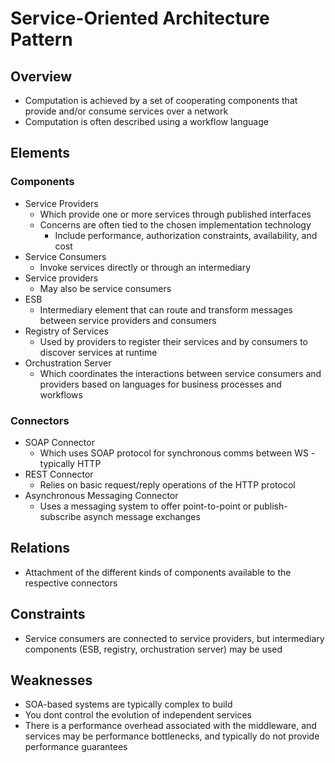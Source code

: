 # Service-Oriented Architecture Pattern

## Overview

* Computation is achieved by a set of cooperating components that provide and/or consume services over a network
* Computation is often described using a workflow language

## Elements

### Components

* Service Providers
  * Which provide one or more services through published interfaces
  * Concerns are often tied to the chosen implementation technology
    * Include performance, authorization constraints, availability, and cost
* Service Consumers
  * Invoke services directly or through an intermediary
* Service providers
  * May also be service consumers
* ESB
  * Intermediary element that can route and transform messages between service providers and consumers
* Registry of Services
  * Used by providers to register their services and by consumers to discover services at runtime
* Orchustration Server
  * Which coordinates the interactions between service consumers and providers based on languages for business processes and workflows

### Connectors

* SOAP Connector
  * Which uses SOAP protocol for synchronous comms between WS - typically HTTP
* REST Connector
  * Relies on basic request/reply operations of the HTTP protocol
* Asynchronous Messaging Connector
  * Uses a messaging system to offer point-to-point or publish-subscribe asynch message exchanges
 
## Relations

* Attachment of the different kinds of components available to the respective connectors

## Constraints

* Service consumers are connected to service providers, but intermediary components (ESB, registry, orchustration server) may be used

## Weaknesses

* SOA-based systems are typically complex to build
* You dont control the evolution of independent services
* There is a performance overhead associated with the middleware, and services may be performance bottlenecks, and typically do not provide performance guarantees
